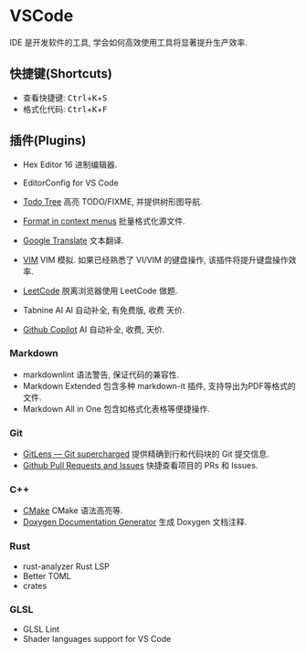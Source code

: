 # VSCode

IDE 是开发软件的工具, 学会如何高效使用工具将显著提升生产效率.  

## 快捷键(Shortcuts)

- 查看快捷键: <kbd>Ctrl</kbd>+<kbd>K</kbd>+<kbd>S</kbd>
- 格式化代码: <kbd>Ctrl</kbd>+<kbd>K</kbd>+<kbd>F</kbd>

## 插件(Plugins)

- Hex Editor 16 进制编辑器.
- EditorConfig for VS Code
- [Todo Tree](https://marketplace.visualstudio.com/items?itemName=Gruntfuggly.todo-tree) 高亮 TODO/FIXME, 并提供树形图导航.
- [Format in context menus](https://marketplace.visualstudio.com/items?itemName=lacroixdavid1.vscode-format-context-menu) 批量格式化源文件.

- [Google Translate](https://marketplace.visualstudio.com/items?itemName=hancel.google-translate) 文本翻译.
- [VIM](https://marketplace.visualstudio.com/items?itemName=vscodevim.vim) VIM 模拟. 如果已经熟悉了 VI/VIM 的键盘操作, 该插件将提升键盘操作效率.
- [LeetCode](https://marketplace.visualstudio.com/items?itemName=LeetCode.vscode-leetcode) 脱离浏览器使用 LeetCode 做题.
- Tabnine AI AI 自动补全, 有免费版, 收费 天价.
- [Github Copilot](https://marketplace.visualstudio.com/items?itemName=GitHub.copilot) AI 自动补全, 收费, 天价.

### Markdown

- markdownlint 语法警告, 保证代码的兼容性.
- Markdown Extended 包含多种 markdown-it 插件, 支持导出为PDF等格式的文件.
- Markdown All in One 包含如格式化表格等便捷操作.

### Git

- [GitLens — Git supercharged](https://marketplace.visualstudio.com/items?itemName=eamodio.gitlens)
提供精确到行和代码块的 Git 提交信息.
- [Github Pull Requests and Issues](https://marketplace.visualstudio.com/items?itemName=GitHub.vscode-pull-request-github) 快捷查看项目的 PRs 和 Issues.

### C++

- [CMake](https://marketplace.visualstudio.com/items?itemName=twxs.cmake) CMake 语法高亮等.
- [Doxygen Documentation Generator](https://marketplace.visualstudio.com/items?itemName=cschlosser.doxdocgen) 生成 Doxygen 文档注释.

### Rust

- rust-analyzer Rust LSP
- Better TOML
- crates

### GLSL

- GLSL Lint
- Shader languages support for VS Code
